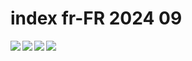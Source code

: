 # index fr-FR 2024 09

<a href="https://global.bing.com/th?id=OHR.ThamesLondon_FR-FR8520495131_UHD.jpg&rf=LaDigue_UHD.jpg&pid=hp&w=3840&h=2160&rs=1&c=4">
<img src="https://global.bing.com/th?id=OHR.ThamesLondon_FR-FR8520495131_UHD.jpg&rf=LaDigue_UHD.jpg&pid=hp&w=384&h=216&rs=1&c=4" align="left" loading="lazy">
</a>

<a href="https://global.bing.com/th?id=OHR.PenitentMees_FR-FR9818550884_UHD.jpg&rf=LaDigue_UHD.jpg&pid=hp&w=3840&h=2160&rs=1&c=4">
<img src="https://global.bing.com/th?id=OHR.PenitentMees_FR-FR9818550884_UHD.jpg&rf=LaDigue_UHD.jpg&pid=hp&w=384&h=216&rs=1&c=4" align="left" loading="lazy">
</a>

<a href="https://global.bing.com/th?id=OHR.AlpineLakes_FR-FR5224136914_UHD.jpg&rf=LaDigue_UHD.jpg&pid=hp&w=3840&h=2160&rs=1&c=4">
<img src="https://global.bing.com/th?id=OHR.AlpineLakes_FR-FR5224136914_UHD.jpg&rf=LaDigue_UHD.jpg&pid=hp&w=384&h=216&rs=1&c=4" align="left" loading="lazy">
</a>

<a href="https://global.bing.com/th?id=OHR.DuskyOwls_FR-FR0673543438_UHD.jpg&rf=LaDigue_UHD.jpg&pid=hp&w=3840&h=2160&rs=1&c=4">
<img src="https://global.bing.com/th?id=OHR.DuskyOwls_FR-FR0673543438_UHD.jpg&rf=LaDigue_UHD.jpg&pid=hp&w=384&h=216&rs=1&c=4" align="left" loading="lazy">
</a>
